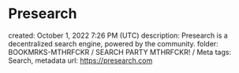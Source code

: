 # Presearch

created: October 1, 2022 7:26 PM (UTC)
description: Presearch is a decentralized search engine, powered by the community.
folder: BOOKMRKS-MTHRFCKR / SEARCH PARTY MTHRFCKR! / Meta
tags: Search, metadata
url: https://presearch.com
